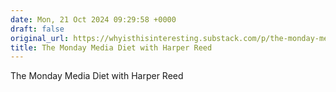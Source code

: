 ```yaml
---
date: Mon, 21 Oct 2024 09:29:58 +0000
draft: false
original_url: https://whyisthisinteresting.substack.com/p/the-monday-media-diet-with-harper-531
title: The Monday Media Diet with Harper Reed
---
```


The Monday Media Diet with Harper Reed